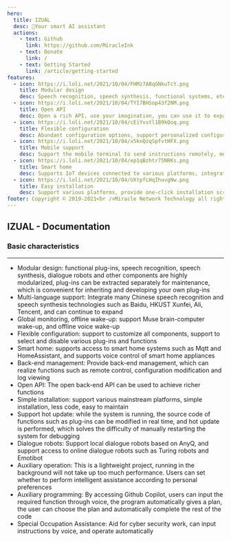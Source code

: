 ```yaml
---
hero:
  title: IZUAL
  desc: 🍂Your smart AI assistant
  actions:
    - text: Github
      link: https://github.com/MiracleInk
    - text: Donate
      link: /
    - text: Getting Started
      link: /article/getting-started
features:
  - icon: https://i.loli.net/2021/10/04/FHMz7A8qGNkuTcY.png
    title: Modular design
    desc: Speech recognition, speech synthesis, functional systems, etc. have all achieved a high degree of modularity, which is convenient to inherit and develop your own plug-ins, and you can quickly get started
  - icon: https://i.loli.net/2021/10/04/TYI7BHSop43f2NM.png
    title: Open API
    desc: Open a rich API, use your imagination, you can use it to expand more functions, or you can customize a set of your own control terminal
  - icon: https://i.loli.net/2021/10/04/cEiYvstl1B9kQoq.png
    title: Flexible configuration
    desc: Abundant configuration options, support personalized configuration, ranging from expanding your own functions to configuring global functions, configuration is simple and fast
  - icon: https://i.loli.net/2021/10/04/x5knQzqSpfvtHFX.png
    title: Mobile support
    desc: Support the mobile terminal to send instructions remotely, monitor or modify the configuration in real time, and use it at any time when going out
  - icon: https://i.loli.net/2021/10/04/ep1qBzhtr75NRKs.png
    title: Smart home
    desc: Supports IoT devices connected to various platforms, integrated control terminals, and one-click deployment
  - icon: https://i.loli.net/2021/10/04/UXtpfLHqIhuvgNw.png
    title: Easy installation
    desc: Support various platforms, provide one-click installation script and exclusive client
footer: Copyright © 2019-2021<br />Miracle Network Technology all rights reserved
---
```


## IZUAL - Documentation

### Basic characteristics

---

- Modular design: functional plug-ins, speech recognition, speech synthesis, dialogue robots and other components are highly modularized, plug-ins can be extracted separately for maintenance, which is convenient for inheriting and developing your own plug-ins
- Multi-language support: Integrate many Chinese speech recognition and speech synthesis technologies such as Baidu, HKUST Xunfei, Ali, Tencent, and can continue to expand
- Global monitoring, offline wake-up: support Muse brain-computer wake-up, and offline voice wake-up
- Flexible configuration: support to customize all components, support to select and disable various plug-ins and functions
- Smart home: supports access to smart home systems such as Mqtt and HomeAssistant, and supports voice control of smart home appliances
- Back-end management: Provide back-end management, which can realize functions such as remote control, configuration modification and log viewing
- Open API: The open back-end API can be used to achieve richer functions
- Simple installation: support various mainstream platforms, simple installation, less code, easy to maintain
- Support hot update: while the system is running, the source code of functions such as plug-ins can be modified in real time, and hot update is performed, which solves the difficulty of manually restarting the system for debugging
- Dialogue robots: Support local dialogue robots based on AnyQ, and support access to online dialogue robots such as Turing robots and Emotibot
- Auxiliary operation: This is a lightweight project, running in the background will not take up too much performance. Users can set whether to perform intelligent assistance according to personal preferences
- Auxiliary programming: By accessing Github Copilot, users can input the required function through voice, the program automatically gives a plan, the user can choose the plan and automatically complete the rest of the code
- Special Occupation Assistance: Aid for cyber security work, can input instructions by voice, and operate automatically
